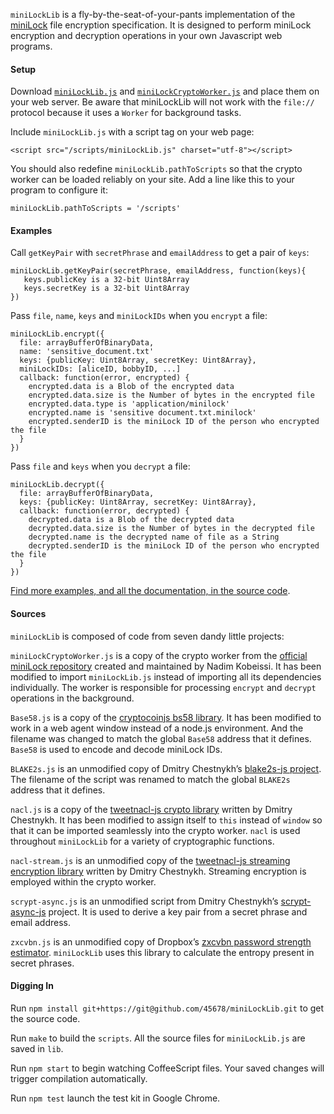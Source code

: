 `miniLockLib` is a fly-by-the-seat-of-your-pants implementation of the [miniLock](http://minilock.io/) file encryption specification. It is designed to perform miniLock encryption and decryption operations in your own Javascript web programs.

#### Setup


Download
 [`miniLockLib.js`](https://raw.githubusercontent.com/45678/miniLockLib/master/scripts/miniLockLib.js) and [`miniLockCryptoWorker.js`](https://raw.githubusercontent.com/45678/miniLockLib/master/scripts/miniLockCryptoWorker.js) and place them on your web server. Be aware that miniLockLib will not work with the `file://` protocol because it uses a `Worker` for background tasks.
 
Include `miniLockLib.js` with a script tag on your web page:

```
<script src="/scripts/miniLockLib.js" charset="utf-8"></script>
```

You should also redefine `miniLockLib.pathToScripts` so that the crypto worker can be loaded reliably on your site. Add a line like this to your program to configure it:

```
miniLockLib.pathToScripts = '/scripts'
```

#### Examples

Call `getKeyPair` with `secretPhrase` and `emailAddress` to get a pair of `keys`:

```
miniLockLib.getKeyPair(secretPhrase, emailAddress, function(keys){
   keys.publicKey is a 32-bit Uint8Array
   keys.secretKey is a 32-bit Uint8Array
})
```

Pass `file`, `name`, `keys` and `miniLockIDs` when you `encrypt` a file:

```
miniLockLib.encrypt({
  file: arrayBufferOfBinaryData,
  name: 'sensitive_document.txt'
  keys: {publicKey: Uint8Array, secretKey: Uint8Array},
  miniLockIDs: [aliceID, bobbyID, ...]
  callback: function(error, encrypted) {
    encrypted.data is a Blob of the encrypted data
    encrypted.data.size is the Number of bytes in the encrypted file
    encrypted.data.type is 'application/minilock'
    encrypted.name is 'sensitive document.txt.minilock'
    encrypted.senderID is the miniLock ID of the person who encrypted the file
  }
})
```

Pass `file` and `keys` when you `decrypt` a file:

```
miniLockLib.decrypt({
  file: arrayBufferOfBinaryData,
  keys: {publicKey: Uint8Array, secretKey: Uint8Array},
  callback: function(error, decrypted) {
    decrypted.data is a Blob of the decrypted data
    decrypted.data.size is the Number of bytes in the decrypted file 
    decrypted.name is the decrypted name of file as a String
    decrypted.senderID is the miniLock ID of the person who encrypted the file
  }
})
```

[Find more examples, and all the documentation, in the source code](https://github.com/45678/miniLockLib/blob/master/miniLockLib.coffee).

#### Sources

`miniLockLib` is composed of code from seven dandy little projects:

`miniLockCryptoWorker.js` is a copy of the crypto worker from the [official miniLock repository](https://github.com/kaepora/miniLock) created and maintained by Nadim Kobeissi. It has been modified to import `miniLockLib.js` instead of importing all its dependencies individually. The worker is responsible for processing `encrypt` and `decrypt` operations in the background.

`Base58.js` is a copy of the [cryptocoinjs bs58 library](https://github.com/cryptocoinjs/bs58). It has been modified to work in a web agent window instead of a node.js environment. And the filename was changed to match the global `Base58` address that it defines. `Base58` is used to encode and decode miniLock IDs.

`BLAKE2s.js` is an unmodified copy of Dmitry Chestnykh’s [blake2s-js project](https://github.com/dchest/blake2s-js). The filename of the script was renamed to match the global `BLAKE2s` address that it defines.

`nacl.js` is a copy of the [tweetnacl-js crypto library](https://github.com/dchest/tweetnacl-js) written by Dmitry Chestnykh. It has been modified to assign itself to `this` instead of `window` so that it can be imported seamlessly into the crypto worker. `nacl` is used throughout `miniLockLib` for a variety of cryptographic functions.

`nacl-stream.js` is an unmodified copy of the [tweetnacl-js streaming encryption library](https://github.com/dchest/nacl-stream-js) written by Dmitry Chestnykh. Streaming encryption is employed within the crypto worker.

`scrypt-async.js` is an unmodified script from Dmitry Chestnykh’s [scrypt-async-js](https://github.com/dchest/scrypt-async-js) project. It is used to derive a key pair from a secret phrase and email address. 

`zxcvbn.js` is an unmodified copy of Dropbox’s [zxcvbn password strength estimator](https://github.com/dropbox/zxcvbn). `miniLockLib` uses this library to calculate the entropy present in secret phrases.

#### Digging In

Run `npm install git+https://git@github.com/45678/miniLockLib.git` to get the source code.

Run `make` to build the `scripts`. All the source files for `miniLockLib.js` are saved in `lib`.

Run `npm start` to begin watching CoffeeScript files. Your saved changes will trigger compilation automatically.

Run `npm test` launch the test kit in Google Chrome.
